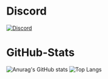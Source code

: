 # Discord
[![Discord](https://img.shields.io/discord/898766854552690789?label=hypecord&logo=discord&style=for-the-badge)](https://hypecord.de/discord)

# GitHub-Stats
![Anurag's GitHub stats](https://github-readme-stats.vercel.app/api?username=snasyde&theme=tokyonight&show_icons=true)
![Top Langs](https://github-readme-stats.vercel.app/api/top-langs/?username=snasyde&theme=tokyonight&show_icons=true)
